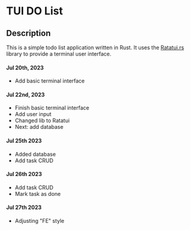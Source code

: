 # TUI DO List

## Description

This is a simple todo list application written in Rust. It uses the [Ratatui.rs](https://github.com/ratatui-org/ratatui) library to provide a terminal user interface.

#### Jul 20th, 2023

- Add basic terminal interface

#### Jul 22nd, 2023

- Finish basic terminal interface
- Add user input
- Changed lib to Ratatui
- Next: add database

#### Jul 25th 2023

- Added database
- Add task CRUD

#### Jul 26th 2023

- Add task CRUD
- Mark task as done

#### Jul 27th 2023

- Adjusting "FE" style